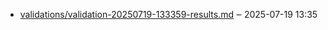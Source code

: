 - [validations/validation-20250719-133359-results.md](validations/validation-20250719-133359-results.md) ‒ 2025-07-19 13:35
